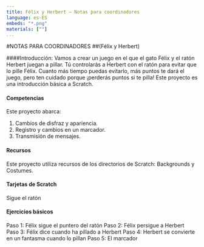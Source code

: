 ```yaml
---
title: Félix y Herbert — Notas para coordinadores
language: es-ES
embeds: "*.png"
materials: [""]
...
```


#NOTAS PARA COORDINADORES
##(Félix y Herbert)####Introducción:Vamos a crear un juego en el que el gato Félix y el ratón Herbert juegan a pillar. Tú controlarás a Herbert con el ratón para evitar que lo pille Félix. Cuanto más tiempo puedas evitarlo, más puntos te dará el juego, pero ten cuidado porque ¡perderás puntos si te pilla! Este proyecto es una introducción básica a Scratch.#### Competencias
Este proyecto abarca:

1. Cambios de disfraz y apariencia.
2. Registro y cambios en un marcador.
3. Transmisión de mensajes.
#### RecursosEste proyecto utiliza recursos de los directorios de Scratch: Backgrounds y Costumes.#### Tarjetas de ScratchSigue el ratón#### Ejercicios básicosPaso 1: Félix sigue el puntero del ratónPaso 2: Félix persigue a HerbertPaso 3: Félix dice cuando ha pillado a HerbertPaso 4: Herbert se convierte en un fantasma cuando lo pillan
Paso 5: El marcador